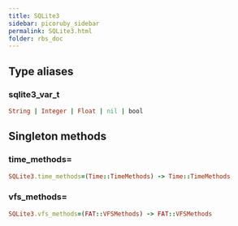 ```yaml
---
title: SQLite3
sidebar: picoruby_sidebar
permalink: SQLite3.html
folder: rbs_doc
---
```

## Type aliases
### sqlite3_var_t
```ruby
String | Integer | Float | nil | bool
```
## Singleton methods
### time_methods=

```ruby
SQLite3.time_methods=(Time::TimeMethods) -> Time::TimeMethods
```
### vfs_methods=

```ruby
SQLite3.vfs_methods=(FAT::VFSMethods) -> FAT::VFSMethods
```
